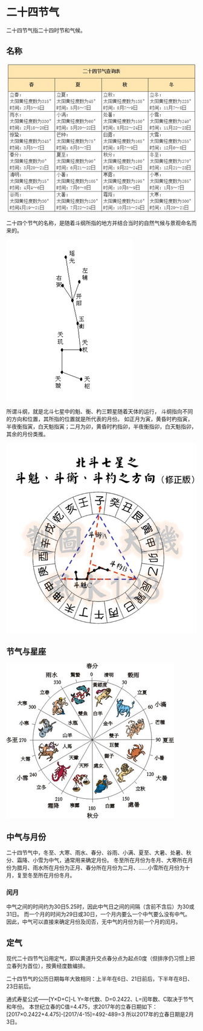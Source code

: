# 二十四节气

二十四节气指二十四时节和气候。

## 名称

![24节气](images/24节气.jpg)

二十四个节气的名称，是随着斗纲所指的地方并结合当时的自然气候与景观命名而来的。

![北斗七星](images/北斗七星.jpg)

所谓斗纲，就是北斗七星中的魁、衡、杓三颗星随着天体的运行，
斗纲指向不同的方向和位置，其所指的位置就是所代表的月份。
如正月为寅，黄昏时杓指寅，半夜衡指寅，白天魁指寅；二月为卯，黄昏时杓指卯，半夜衡指卯，白天魁指卯，其余的月份类推。

![斗纲](images/斗纲.jpeg)

## 节气与星座
![节气与星座](images/节气与星座.jpg)

## 中气与月份

二十四节气中，冬至、大寒、雨水、春分、谷雨、小满、夏至、大暑、处暑、秋分、霜降、小雪为中气，通常用来确定月份。
冬至所在月份为冬月、大寒所在月份为腊月、雨水所在月份为正月、春分所在月份为二月、……小雪所在月份为十月，复至冬至所在月份冬月。

### 闰月

中气之间的时间约为30日5.25时，因此中气日之间的间隔（含前不含后）为30或31日。
而一个月的时间为29日或30日，一个月内要么一个中气要么没有中气。
因此，中气可以直接来确定月份及闰否，无中气的月份为前一个月的闰月。

## 定气

现代二十四节气沿用定气，即以黄道升交点春分点为起点0度（但排序仍习惯上把立春列为首位），按黄经度数编排。

二十四节气的公历日期每年大致相同：上半年在6日、21日前后，下半年在8日、23日前后。

通式寿星公式——[Y×D+C]-L
Y=年代数、D=0.2422、L=闰年数、C取决于节气和年份。
本世纪立春的C值=4.475，求2017年的立春日期如下：
[2017×0.2422+4.475]-[2017/4-15]=492-489=3
所以2017年的立春日期是2月3日。


